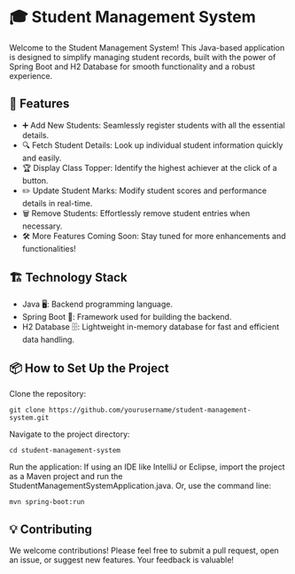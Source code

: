 # 🎓 Student Management System
Welcome to the Student Management System! This Java-based application is designed to simplify managing student records, built with the power of Spring Boot and H2 Database for smooth functionality and a robust experience.

## 🚀 Features
- ➕ Add New Students: Seamlessly register students with all the essential details.
- 🔍 Fetch Student Details: Look up individual student information quickly and easily.
- 🏆 Display Class Topper: Identify the highest achiever at the click of a button.
- ✏️ Update Student Marks: Modify student scores and performance details in real-time.
- 🗑️ Remove Students: Effortlessly remove student entries when necessary.
- 🛠️ More Features Coming Soon: Stay tuned for more enhancements and functionalities!

## 🏗️ Technology Stack
- Java 🖥️: Backend programming language.
- Spring Boot 🌱: Framework used for building the backend.
- H2 Database 🗄️: Lightweight in-memory database for fast and efficient data handling.

## 📦 How to Set Up the Project
Clone the repository:
```
git clone https://github.com/yourusername/student-management-system.git
```
Navigate to the project directory:
```
cd student-management-system
```
Run the application:
If using an IDE like IntelliJ or Eclipse, import the project as a Maven project and run the StudentManagementSystemApplication.java.
Or, use the command line:
```
mvn spring-boot:run
```

## 💡 Contributing
We welcome contributions! Please feel free to submit a pull request, open an issue, or suggest new features. Your feedback is valuable!
